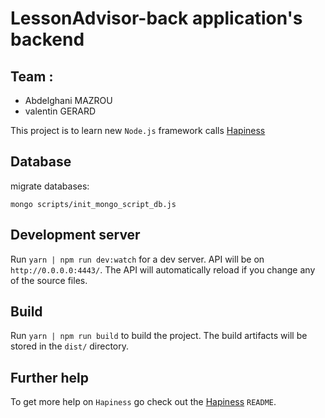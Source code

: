 # LessonAdvisor-back application's backend

## Team :
 - Abdelghani MAZROU
 - valentin GERARD

This project is to learn new `Node.js` framework calls [Hapiness](https://github.com/hapinessjs/hapiness)

## Database
migrate databases:

 `mongo scripts/init_mongo_script_db.js`


## Development server

Run `yarn | npm run dev:watch` for a dev server. API will be on `http://0.0.0.0:4443/`. The API will automatically reload if you change any of the source files.

## Build

Run `yarn | npm run build` to build the project. The build artifacts will be stored in the `dist/` directory.

## Further help

To get more help on `Hapiness` go check out the [Hapiness](https://github.com/hapinessjs/hapiness) `README`.
